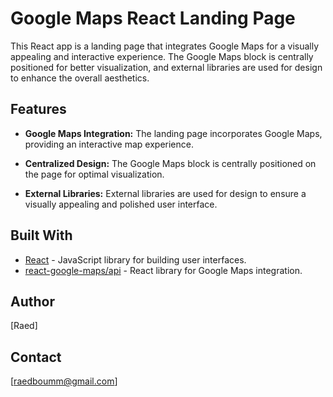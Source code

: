 # Google Maps React Landing Page

This React app is a landing page that integrates Google Maps for a visually appealing and interactive experience. The Google Maps block is centrally positioned for better visualization, and external libraries are used for design to enhance the overall aesthetics.

## Features

- **Google Maps Integration:** The landing page incorporates Google Maps, providing an interactive map experience.

- **Centralized Design:** The Google Maps block is centrally positioned on the page for optimal visualization.

- **External Libraries:** External libraries are used for design to ensure a visually appealing and polished user interface.


## Built With

- [React](https://reactjs.org/) - JavaScript library for building user interfaces.
- [react-google-maps/api](https://react-google-maps-api-docs.netlify.app/) - React library for Google Maps integration.






## Author

[Raed]

## Contact

[raedboumm@gmail.com]
